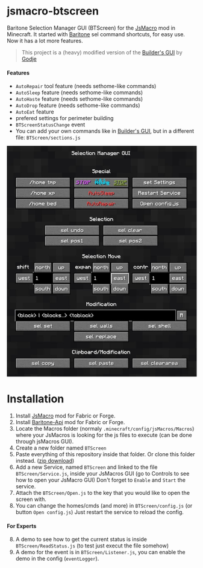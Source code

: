 # jsmacro-btscreen
Baritone Selection Manager GUI (BTScreen) for the [JsMacro](https://github.com/JsMacros/JsMacros) mod in Minecraft. It started with [Baritone](https://github.com/cabaletta/baritone) sel command shortcuts, for easy use. Now it has a lot more features.

>This project is a (heavy) modified version of the [Builder's GUI](https://github.com/Godje/builder-macro-screen) by [Godje](https://github.com/Godje)

#### Features

- `AutoRepair` tool feature (needs sethome-like commands)
- `AutoSleep` feature (needs sethome-like commands)
- `AutoHaste` feature (needs sethome-like commands)
- `AutoDrop` feature (needs sethome-like commands)
- `AutoEat` feature
- prefered settings for perimeter building
- `BTScreenStatusChange` event
- You can add your own commands like in [Builder's GUI](https://github.com/Godje/builder-macro-screen), but in a different file: `BTScreen/sections.js`

![GUI Screenshot](image.jpg)

# Installation

1. Install [JsMacro](https://github.com/JsMacros/JsMacros/releases) mod for Fabric or Forge.
2. Install [Baritone-Api](https://github.com/cabaletta/baritone/releases) mod for Fabric or Forge.
3. Locate the Macros folder (normaly `.minecraft/config/jsMacros/Macros`) where your JsMacros is looking for the js files to execute (can be done through jsMacros GUI).
4. Create a new folder named `BTScreen`
4. Paste everything of this repository inside that folder. Or clone this folder instead. ([zip download](https://github.com/thojo0/jsmacro-btscreen/archive/refs/heads/master.zip))
5. Add a new Service, named `BTScreen` and linked to the file `BTScreen/Service.js`, inside your JsMacros GUI (go to Controls to see how to open your JsMacro GUI)
   Don't forget to `Enable` and `Start` the service.
6. Attach the `BTScreen/Open.js` to the key that you would like to open the screen with.
7. You can change the homes/cmds (and more) in `BTScreen/config.js` (or button `Open config.js`)
   Just restart the service to reload the config.

#### For Experts
8. A demo to see how to get the current status is inside `BTScreen/ReadStatus.js` (to test just execut the file somehow)
7. A demo for the event is in `BTScreen/Listener.js`, you can enable the demo in the config (`eventLogger`).
